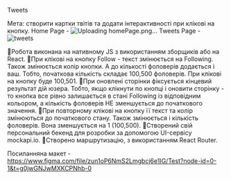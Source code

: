 Tweets

Мета: створити картки твітів та додати інтерактивності при клікові на кнопку.
Home Page - ![Uploading homePage.png…]()
Tweets Page - ![tweets](https://github.com/BondarViktoriia/tweets/assets/103380251/1e50183a-7203-4237-8666-83cb317c090d)

📌Робота виконана на нативному JS з використанням зборщиків або на React.
📌При клікові на кнопку Follow - текст змінюється на Following. Також
змінюється колір кнопки. А до кількості фоловерів додається і ваш. Тобто,
початкова кількість складає 100,500 фоловерів. При клікові на кнопку буде
100,501.
📌При оновлені сторінки  фіксується кінцевий результат дій юзера. Тобто,
якщо клікнути по кнопці і оновити сторінку - то кнопка все рівно залишається
в стані Following із відповідним кольором, а кількість фоловерів НЕ
зменшується до початкового значення.
📌При повторному клікові на кнопку її текст та колір змінюються до початкового
стану. Також змінюється і кількість фоловерів. Вона зменшується на 1
(100,500).
📌Створений свій персональний бекенд для розробки за допомогою UI-сервісу
mockapi.io.
📌Створено маршрутизацію, з використанням React Router.


Посиланняна макет -
https://www.figma.com/file/zun1oP6NmS2Lmgbcj6e1IG/Test?node-id=0-1&t=g0jwGNJwMXKCPNhb-0


